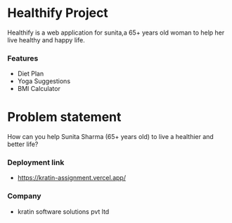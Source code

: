 # Healthify  Project

Healthify is a web application for sunita,a 65+ years old woman to help her live healthy and happy life.

### Features

-   Diet Plan
-   Yoga Suggestions
-   BMI Calculator

# Problem statement 
How can you help Sunita Sharma (65+ years old) to live a healthier and better life?

### Deployment link 
- https://kratin-assignment.vercel.app/

### Company
- kratin software solutions pvt ltd


